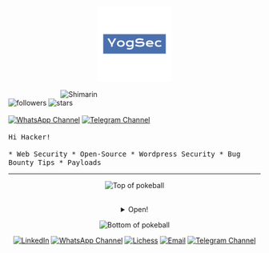  <p align="center"><img src="https://github.com/yogsec/yogsec/blob/main/Adobe%20Express%20-%20file(2).png?raw=true"> </p>
<div>
<img align="right" width="400" alt="Shimarin" src="https://i.imgur.com/aNBi8Jf.png">
  <br> 
<img alt="followers" src="https://img.shields.io/github/followers/yogsec?label=Followers&amp;style=social">
<img src="https://img.shields.io/github/stars/yogsec?label=Stars" alt="stars">
  <br><br>
  <a href="https://www.whatsapp.com/channel/0029Vb68FeRFnSzGNOZC3h3x"><img src="https://img.shields.io/static/v1?style=for-the-badge&amp;message=WhatsApp+Channel&amp;color=25D366&amp;logo=&amp;logoColor=FFFFFF&amp;label=" alt="WhatsApp Channel"></a>
  <a href="https://t.me/HackerSecure"><img src="https://img.shields.io/static/v1?style=for-the-badge&amp;message=Telegram+Channel&amp;color=24A1DE&amp;logo=&amp;logoColor=FFFFFF&amp;label=" alt="Telegram Channel"></a>
<samp>
    <br>
    <br>
Hi Hacker!
    <br>
    <br>
    * Web Security * Open-Source * Wordpress Security * Bug Bounty Tips * Payloads
                  
  </samp>
<hr>


<div align="center">
<p><img src="https://user-images.githubusercontent.com/44261381/209363264-ac854d3c-2cc2-44c4-928e-8a08d1013f46.png" alt="Top of pokeball" width="255" height="130.583"></p>
 <br>
<details>
<summary>Open!</summary>
<div>
  <div align="center">
      <img height="200" alt="Screenshot_2022-12-22_at_23 08 11-removebg-preview" src="https://media2.giphy.com/media/v1.Y2lkPTc5MGI3NjExZ2E3cGU2ODY5cmFmNjgxdjB5cjI1Z3NmMWpkcWtlYWRsOTV1Z3FldCZlcD12MV9pbnRlcm5hbF9naWZfYnlfaWQmY3Q9Zw/hs7G6EaFFtICA9cHZz/giphy.gif">
  </div>
  <div align="center">
      <a href="https://git.io/typing-svg"><img src="https://readme-typing-svg.demolab.com?font=VT323&amp;size=25&amp;duration=3500&amp;pause=300&amp;color=4AF626&amp;center=true&amp;vCenter=true&amp;width=500&amp;lines=Hey%2CHacker!;Follow YogSec!;" alt="Typing SVG"></a>
  </div>
</div>
</details>

  
<p><img src="https://user-images.githubusercontent.com/44261381/209363271-905d2a5e-8a18-44c0-a450-45dddd4d5036.png" alt="Bottom of pokeball" width="255" height="130.583"></p>


<div align="center">
  <a href="https://www.linkedin.com/in/cybersecurity-pentester/"><img src="https://img.shields.io/static/v1?style=for-the-badge&amp;message=LinkedIn&amp;color=0A66C2&amp;logo=LinkedIn&amp;logoColor=FFFFFF&amp;label=" alt="LinkedIn"></a>
  <a href="https://linktr.ee/yogsec"><img src="https://img.shields.io/static/v1?style=for-the-badge&amp;message=LinkTree&amp;color=25D366&amp;logo=&amp;logoColor=FFFFFF&amp;label=" alt="WhatsApp Channel"></a>
  <a href="https://x.com/home"><img src="https://img.shields.io/static/v1?style=for-the-badge&amp;message=X&amp;color=000000&amp;logo=&amp;logoColor=FFFFFF&amp;label=" alt="Lichess"></a>
  <a href="mailto:abhinavsingwal@gmail.com?subject=Hi%20YogSec%20,%20nice%20to%20meet%20you!"><img alt="Email" src="https://img.shields.io/static/v1?style=for-the-badge&amp;message=Gmail&amp;color=EA4335&amp;logo=Gmail&amp;logoColor=FFFFFF&amp;label="></a>
  <a href="https://yogsec.github.io/yogsec/"><img src="https://img.shields.io/static/v1?style=for-the-badge&amp;message=Website&amp;color=FFFFC5&amp;logo=&amp;logoColor=FFFFFF&amp;label=" alt="Telegram Channel"></a>  
  
</div>





</div></div>
